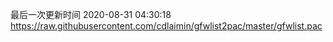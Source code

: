最后一次更新时间 2020-08-31 04:30:18
https://raw.githubusercontent.com/cdlaimin/gfwlist2pac/master/gfwlist.pac

